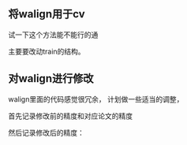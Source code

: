 ## 将walign用于cv



试一下这个方法能不能行的通



主要要改动train的结构。





## 对walign进行修改

walign里面的代码感觉很冗余， 计划做一些适当的调整，

首先记录修改前的精度和对应论文的精度



然后记录修改后的精度：



